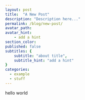```yaml
---
layout: post
title:  "A New Post"
description: "Description here..."
permalink: /blog/new-post/
avatar_path: 
avatar_hint: 
	- add a hint
section_color:
published: false
subtitles: {
	subtitle: "about title",
	subtitle_hint: "add a hint"
}
categories:
  - example
  - stuff
---
```


hello world
